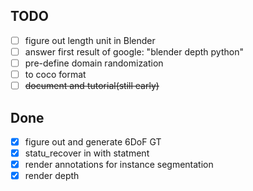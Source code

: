 ## TODO
 - [ ] figure out length unit in Blender
 - [ ] answer first result of google: "blender depth python"
 - [ ] pre-define domain randomization
 - [ ] to coco format
 - [ ] ~~document and tutorial(still early)~~

## Done
 - [x] figure out and generate 6DoF GT
 - [x] statu_recover in with statment
 - [x] render annotations for instance segmentation
 - [x] render depth